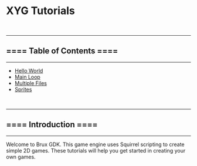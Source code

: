 # **XYG Tutorials**



&nbsp;

----

## **==== Table of Contents ====**

----

* [Hello World](tutorials/hello-world.md)
* [Main Loop](tutorials/main-loop.md)
* [Multiple Files](tutorials/multi-files.md)
* [Sprites](tutorials/sprites.md)



&nbsp;

----

## <a name="intro"></a>**==== Introduction ====**

----

Welcome to Brux GDK. This game engine uses Squirrel scripting to create simple 2D games. These tutorials will help you get started in creating your own games.